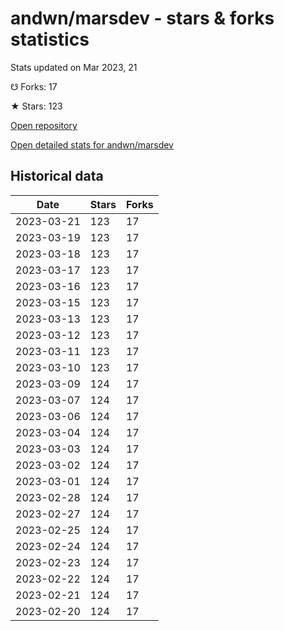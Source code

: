 # andwn/marsdev - stars & forks statistics

Stats updated on Mar 2023, 21

☋ Forks: 17

★ Stars: 123

[Open repository](https://github.com/andwn/marsdev)

[Open detailed stats for andwn/marsdev](https://reviewgithub.com/rep/andwn/marsdev)

## Historical data
| Date | Stars | Forks |
|------|-------|-------|
| 2023-03-21 | 123 | 17 | 
| 2023-03-19 | 123 | 17 | 
| 2023-03-18 | 123 | 17 | 
| 2023-03-17 | 123 | 17 | 
| 2023-03-16 | 123 | 17 | 
| 2023-03-15 | 123 | 17 | 
| 2023-03-13 | 123 | 17 | 
| 2023-03-12 | 123 | 17 | 
| 2023-03-11 | 123 | 17 | 
| 2023-03-10 | 123 | 17 | 
| 2023-03-09 | 124 | 17 | 
| 2023-03-07 | 124 | 17 | 
| 2023-03-06 | 124 | 17 | 
| 2023-03-04 | 124 | 17 | 
| 2023-03-03 | 124 | 17 | 
| 2023-03-02 | 124 | 17 | 
| 2023-03-01 | 124 | 17 | 
| 2023-02-28 | 124 | 17 | 
| 2023-02-27 | 124 | 17 | 
| 2023-02-25 | 124 | 17 | 
| 2023-02-24 | 124 | 17 | 
| 2023-02-23 | 124 | 17 | 
| 2023-02-22 | 124 | 17 | 
| 2023-02-21 | 124 | 17 | 
| 2023-02-20 | 124 | 17 | 

